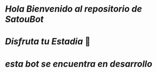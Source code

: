 # *Hola Bienvenido al repositorio de SatouBot*
# *Disfruta tu Estadia* 🍭
# *esta bot se encuentra en desarrollo*
